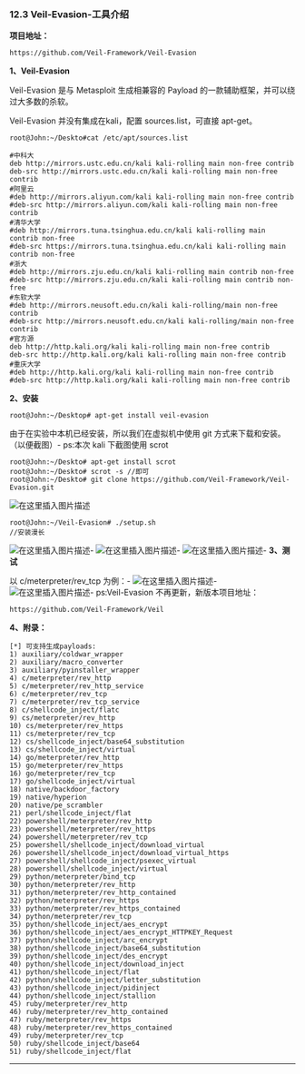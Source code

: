 ### 12.3 Veil-Evasion-工具介绍

**项目地址：**

    https://github.com/Veil-Framework/Veil-Evasion
    
        

**1、Veil-Evasion**

Veil-Evasion 是与 Metasploit 生成相兼容的 Payload 的一款辅助框架，并可以绕过大多数的杀软。

Veil-Evasion 并没有集成在kali，配置 sources.list，可直接 apt-get。

    root@John:~/Deskto#cat /etc/apt/sources.list
    
    #中科大
    deb http://mirrors.ustc.edu.cn/kali kali-rolling main non-free contrib
    deb-src http://mirrors.ustc.edu.cn/kali kali-rolling main non-free contrib
    #阿里云
    #deb http://mirrors.aliyun.com/kali kali-rolling main non-free contrib
    #deb-src http://mirrors.aliyun.com/kali kali-rolling main non-free contrib
    #清华大学
    #deb http://mirrors.tuna.tsinghua.edu.cn/kali kali-rolling main contrib non-free
    #deb-src https://mirrors.tuna.tsinghua.edu.cn/kali kali-rolling main contrib non-free
    #浙大
    #deb http://mirrors.zju.edu.cn/kali kali-rolling main contrib non-free
    #deb-src http://mirrors.zju.edu.cn/kali kali-rolling main contrib non-free
    #东软大学
    #deb http://mirrors.neusoft.edu.cn/kali kali-rolling/main non-free contrib
    #deb-src http://mirrors.neusoft.edu.cn/kali kali-rolling/main non-free contrib
    #官方源
    deb http://http.kali.org/kali kali-rolling main non-free contrib
    deb-src http://http.kali.org/kali kali-rolling main non-free contrib
    #重庆大学
    #deb http://http.kali.org/kali kali-rolling main non-free contrib
    #deb-src http://http.kali.org/kali kali-rolling main non-free contrib
    
        

**2、安装**

    root@John:~/Desktop# apt-get install veil-evasion
    
        

由于在实验中本机已经安装，所以我们在虚拟机中使用 git 方式来下载和安装。（以便截图）-
ps:本次 kali 下截图使用 scrot

    root@John:~/Deskto# apt-get install scrot
    root@John:~/Deskto# scrot -s //即可
    root@John:~/Deskto# git clone https://github.com/Veil-Framework/Veil-Evasion.git
    
        

![在这里插入图片描述](https://cubox.pro/c/filters:no_upscale()?imageUrl=https%3A%2F%2Fimg-blog.csdnimg.cn%2F20201011204253133.png%23pic_center)

    root@John:~/Veil-Evasion# ./setup.sh
    //安装漫长
    
        

![在这里插入图片描述](https://cubox.pro/c/filters:no_upscale()?imageUrl=https%3A%2F%2Fimg-blog.csdnimg.cn%2F20201011204310950.png%3Fx-oss-process%3Dimage%2Fwatermark%2Ctype_ZmFuZ3poZW5naGVpdGk%2Cshadow_10%2Ctext_aHR0cHM6Ly9ibG9nLmNzZG4ubmV0L3FxXzM0ODAxNzQ1%2Csize_16%2Ccolor_FFFFFF%2Ct_70%23pic_center)-
![在这里插入图片描述](https://cubox.pro/c/filters:no_upscale()?imageUrl=https%3A%2F%2Fimg-blog.csdnimg.cn%2F20201011204318684.png%3Fx-oss-process%3Dimage%2Fwatermark%2Ctype_ZmFuZ3poZW5naGVpdGk%2Cshadow_10%2Ctext_aHR0cHM6Ly9ibG9nLmNzZG4ubmV0L3FxXzM0ODAxNzQ1%2Csize_16%2Ccolor_FFFFFF%2Ct_70%23pic_center)-
![在这里插入图片描述](https://cubox.pro/c/filters:no_upscale()?imageUrl=https%3A%2F%2Fimg-blog.csdnimg.cn%2F20201011204327212.png%3Fx-oss-process%3Dimage%2Fwatermark%2Ctype_ZmFuZ3poZW5naGVpdGk%2Cshadow_10%2Ctext_aHR0cHM6Ly9ibG9nLmNzZG4ubmV0L3FxXzM0ODAxNzQ1%2Csize_16%2Ccolor_FFFFFF%2Ct_70%23pic_center)-
**3、测试**

以 c/meterpreter/rev\_tcp 为例：-
![在这里插入图片描述](https://cubox.pro/c/filters:no_upscale()?imageUrl=https%3A%2F%2Fimg-blog.csdnimg.cn%2F20201011204344800.png%3Fx-oss-process%3Dimage%2Fwatermark%2Ctype_ZmFuZ3poZW5naGVpdGk%2Cshadow_10%2Ctext_aHR0cHM6Ly9ibG9nLmNzZG4ubmV0L3FxXzM0ODAxNzQ1%2Csize_16%2Ccolor_FFFFFF%2Ct_70%23pic_center)-
![在这里插入图片描述](https://cubox.pro/c/filters:no_upscale()?imageUrl=https%3A%2F%2Fimg-blog.csdnimg.cn%2F20201011204350864.png%3Fx-oss-process%3Dimage%2Fwatermark%2Ctype_ZmFuZ3poZW5naGVpdGk%2Cshadow_10%2Ctext_aHR0cHM6Ly9ibG9nLmNzZG4ubmV0L3FxXzM0ODAxNzQ1%2Csize_16%2Ccolor_FFFFFF%2Ct_70%23pic_center)-
ps:Veil-Evasion 不再更新，新版本项目地址：

    https://github.com/Veil-Framework/Veil
    
        

**4、附录：**

    [*] 可支持生成payloads:  
    1) auxiliary/coldwar_wrapper  
    2) auxiliary/macro_converter  
    3) auxiliary/pyinstaller_wrapper  
    4) c/meterpreter/rev_http  
    5) c/meterpreter/rev_http_service  
    6) c/meterpreter/rev_tcp  
    7) c/meterpreter/rev_tcp_service  
    8) c/shellcode_inject/flatc  
    9) cs/meterpreter/rev_http  
    10) cs/meterpreter/rev_https  
    11) cs/meterpreter/rev_tcp  
    12) cs/shellcode_inject/base64_substitution  
    13) cs/shellcode_inject/virtual  
    14) go/meterpreter/rev_http  
    15) go/meterpreter/rev_https  
    16) go/meterpreter/rev_tcp  
    17) go/shellcode_inject/virtual  
    18) native/backdoor_factory  
    19) native/hyperion  
    20) native/pe_scrambler  
    21) perl/shellcode_inject/flat  
    22) powershell/meterpreter/rev_http  
    23) powershell/meterpreter/rev_https  
    24) powershell/meterpreter/rev_tcp  
    25) powershell/shellcode_inject/download_virtual  
    26) powershell/shellcode_inject/download_virtual_https  
    27) powershell/shellcode_inject/psexec_virtual  
    28) powershell/shellcode_inject/virtual  
    29) python/meterpreter/bind_tcp  
    30) python/meterpreter/rev_http  
    31) python/meterpreter/rev_http_contained  
    32) python/meterpreter/rev_https  
    33) python/meterpreter/rev_https_contained  
    34) python/meterpreter/rev_tcp  
    35) python/shellcode_inject/aes_encrypt  
    36) python/shellcode_inject/aes_encrypt_HTTPKEY_Request  
    37) python/shellcode_inject/arc_encrypt  
    38) python/shellcode_inject/base64_substitution  
    39) python/shellcode_inject/des_encrypt  
    40) python/shellcode_inject/download_inject  
    41) python/shellcode_inject/flat  
    42) python/shellcode_inject/letter_substitution  
    43) python/shellcode_inject/pidinject  
    44) python/shellcode_inject/stallion  
    45) ruby/meterpreter/rev_http  
    46) ruby/meterpreter/rev_http_contained  
    47) ruby/meterpreter/rev_https  
    48) ruby/meterpreter/rev_https_contained  
    49) ruby/meterpreter/rev_tcp  
    50) ruby/shellcode_inject/base64  
    51) ruby/shellcode_inject/flat
    
        

* * *